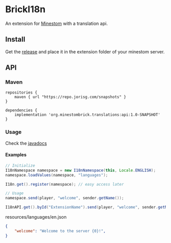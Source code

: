 # BrickI18n

An extension for [Minestom](https://github.com/Minestom/Minestom) with a translation api.

## Install

Get the [release](https://github.com/MinestomBrick/BrickI18n/releases)
and place it in the extension folder of your minestom server.

## API

### Maven
```
repositories {
    maven { url "https://repo.jorisg.com/snapshots" }
}
```

```
dependencies {
    implementation 'org.minestombrick.translations:api:1.0-SNAPSHOT'
}
```

### Usage

Check the [javadocs](https://minestombrick.github.io/BrickI18n/)

#### Examples

```java
// Initialize
I18nNamespace namespace = new I18nNamespace(this, Locale.ENGLISH);
namespace.loadValues(namespace, "languages");

I18n.get().register(namespace); // easy access later

// Usage
namespace.send(player, "welcome", sender.getName());

I18nAPI.get().byId("ExtensionName").send(player, "welcome", sender.getName());
```

resources/languages/en.json
```json
{
    "welcome": "Welcome to the server {0}!",
}
```